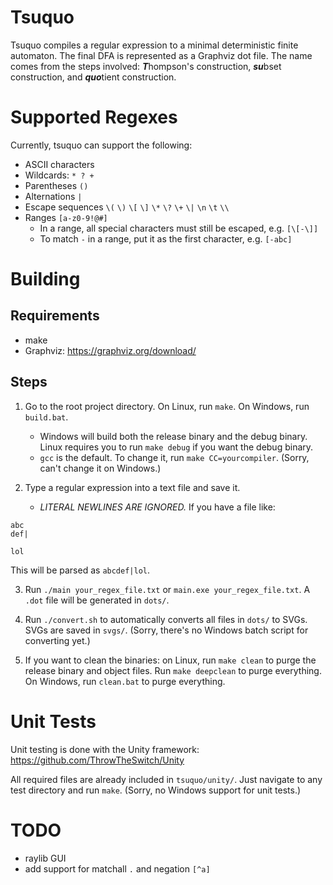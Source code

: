 # Tsuquo

Tsuquo compiles a regular expression to a minimal deterministic finite
automaton. The final DFA is represented as a Graphviz dot file. The name comes
from the steps involved: ***T***hompson's construction, ***su***bset
construction, and ***quo***tient construction.


# Supported Regexes

Currently, tsuquo can support the following:
* ASCII characters
* Wildcards: `* ? +`
* Parentheses `()`
* Alternations `|`
* Escape sequences `\(` `\)` `\[` `\]` `\*` `\?` `\+` `\|` `\n` `\t` `\\`
* Ranges `[a-z0-9!@#]`
  * In a range, all special characters must still be escaped, e.g. `[\[-\]]`
  * To match `-` in a range, put it as the first character, e.g. `[-abc]`


# Building

## Requirements
* make
* Graphviz: https://graphviz.org/download/

## Steps

1. Go to the root project directory. On Linux, run `make`. On Windows, run
`build.bat`.

    * Windows will build both the release binary and the debug binary. Linux
    requires you to run `make debug` if you want the debug binary.
    * `gcc` is the default. To change it, run `make CC=yourcompiler`. (Sorry,
    can't change it on Windows.)

2. Type a regular expression into a text file and save it.

    * _LITERAL NEWLINES ARE IGNORED._ If you have a file like:
```
abc
def|

lol
```
This will be parsed as `abcdef|lol`.

3. Run `./main your_regex_file.txt` or `main.exe your_regex_file.txt`. A `.dot`
file will be generated in `dots/`.

4. Run `./convert.sh` to automatically converts all files in `dots/` to SVGs.
SVGs are saved in `svgs/`. (Sorry, there's no Windows batch script for
converting yet.)

5. If you want to clean the binaries: on Linux, run `make clean` to purge the
release binary and object files. Run `make deepclean` to purge everything. On
Windows, run `clean.bat` to purge everything.


# Unit Tests

Unit testing is done with the Unity framework:
https://github.com/ThrowTheSwitch/Unity

All required files are already included in `tsuquo/unity/`. Just navigate to any
test directory and run `make`. (Sorry, no Windows support for unit tests.)


# TODO
* raylib GUI
* add support for matchall `.` and negation `[^a]`